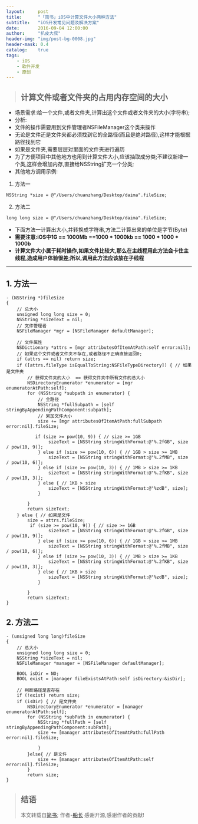 ```yaml
---
layout:     post
title:      "「简书」iOS中计算文件大小两种方法"
subtitle:   "iOS开发常见问题及解决方案"
date:       2016-09-04 12:00:00
author:     "扒皮大叔"
header-img: "img/post-bg-0008.jpg"
header-mask: 0.4
catalog:    true
tags:
    - iOS
    - 软件开发
    - 原创
---
```


> ## 计算文件或者文件夹的占用内存空间的大小   
+ 场景需求:给一个文件,或者文件夹,计算出这个文件或者文件夹的大小(字符串);
+ 分析:
+ 文件的操作需要用到文件管理者NSFileManager这个类来操作
+ 无论是文件还是文件夹都必须找到它的全路径(而且是绝对路径),这样才能根据路径找到它
+ 如果是文件夹,需要层层对里面的文件夹进行遍历
+ 为了方便项目中其他地方也用到计算文件大小,应该抽取成分类;不建议新增一个类,这样会增加内存,直接给NSString扩充一个分类;
+ 其他地方调用示例:
1. 方法一
```
NSString *size = @"/Users/chuanzhang/Desktop/daima".fileSize;
```

2. 方法二
```
long long size = @"/Users/chuanzhang/Desktop/daima".fileSize;
```

+ 下面方法一计算出大小,并转换成字符串,方法二计算出来的单位是字节(Byte)
+ **需要注意:iOS中1G == 1000Mb ==1000 * 1000kb == 1000 * 1000 * 1000b**
+ **计算文件大小属于耗时操作,如果文件比较大,那么在主线程用此方法会卡住主线程,造成用户体验很差;所以,调用此方法应该放在子线程**

------

## 1. 方法一

```
- (NSString *)fileSize
{
    // 总大小
    unsigned long long size = 0;
    NSString *sizeText = nil;
    // 文件管理者
    NSFileManager *mgr = [NSFileManager defaultManager];

    // 文件属性
    NSDictionary *attrs = [mgr attributesOfItemAtPath:self error:nil];
    // 如果这个文件或者文件夹不存在,或者路径不正确直接返回0;
    if (attrs == nil) return size;
    if ([attrs.fileType isEqualToString:NSFileTypeDirectory]) { // 如果是文件夹
        // 获得文件夹的大小  == 获得文件夹中所有文件的总大小
        NSDirectoryEnumerator *enumerator = [mgr enumeratorAtPath:self];
        for (NSString *subpath in enumerator) {
            // 全路径
            NSString *fullSubpath = [self stringByAppendingPathComponent:subpath];
            // 累加文件大小
            size += [mgr attributesOfItemAtPath:fullSubpath error:nil].fileSize;

           if (size >= pow(10, 9)) { // size >= 1GB
                sizeText = [NSString stringWithFormat:@"%.2fGB", size / pow(10, 9)];
            } else if (size >= pow(10, 6)) { // 1GB > size >= 1MB
                sizeText = [NSString stringWithFormat:@"%.2fMB", size / pow(10, 6)];
            } else if (size >= pow(10, 3)) { // 1MB > size >= 1KB
                sizeText = [NSString stringWithFormat:@"%.2fKB", size / pow(10, 3)];
            } else { // 1KB > size
                sizeText = [NSString stringWithFormat:@"%zdB", size];
            }

        }
        return sizeText;
    } else { // 如果是文件
        size = attrs.fileSize;
         if (size >= pow(10, 9)) { // size >= 1GB
                sizeText = [NSString stringWithFormat:@"%.2fGB", size / pow(10, 9)];
            } else if (size >= pow(10, 6)) { // 1GB > size >= 1MB
                sizeText = [NSString stringWithFormat:@"%.2fMB", size / pow(10, 6)];
            } else if (size >= pow(10, 3)) { // 1MB > size >= 1KB
                sizeText = [NSString stringWithFormat:@"%.2fKB", size / pow(10, 3)];
            } else { // 1KB > size
                sizeText = [NSString stringWithFormat:@"%zdB", size];
            }

        }
        return sizeText;
}

```

## 2. 方法二

```
- (unsigned long long)fileSize
{
    // 总大小
    unsigned long long size = 0;
    NSString *sizeText = nil;
    NSFileManager *manager = [NSFileManager defaultManager];

    BOOL isDir = NO;
    BOOL exist = [manager fileExistsAtPath:self isDirectory:&isDir];

    // 判断路径是否存在
    if (!exist) return size;
    if (isDir) { // 是文件夹
        NSDirectoryEnumerator *enumerator = [manager enumeratorAtPath:self];
        for (NSString *subPath in enumerator) {
            NSString *fullPath = [self stringByAppendingPathComponent:subPath];
            size += [manager attributesOfItemAtPath:fullPath error:nil].fileSize;

            }
        }else{ // 是文件
            size += [manager attributesOfItemAtPath:self error:nil].fileSize;
        }
        return size;
}

```

> ## 结语
> 本文转载自[简书](http://www.jianshu.com/);
> 作者-[船长](http://www.jianshu.com/u/6f76b136c31e)
> 感谢开源,感谢作者的贡献!

